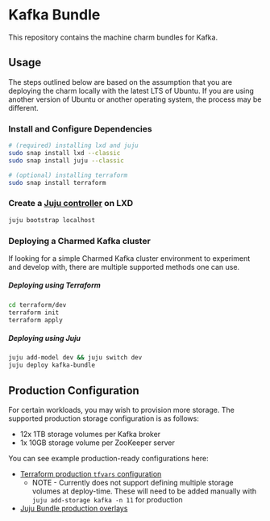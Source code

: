 # Kafka Bundle

This repository contains the machine charm bundles for Kafka.

## Usage
The steps outlined below are based on the assumption that you are deploying the charm locally with the latest LTS of Ubuntu.  If you are using another version of Ubuntu or another operating system, the process may be different.

### Install and Configure Dependencies
```bash
# (required) installing lxd and juju
sudo snap install lxd --classic
sudo snap install juju --classic

# (optional) installing terraform
sudo snap install terraform
```

### Create a [Juju controller](https://juju.is/docs/olm/create-a-controller) on LXD
```bash
juju bootstrap localhost 
```

### Deploying a Charmed Kafka cluster
If looking for a simple Charmed Kafka cluster environment to experiment and develop with, there are multiple supported methods one can use.

##### Deploying using Terraform
```bash
cd terraform/dev
terraform init
terraform apply
```

##### Deploying using Juju
```bash
juju add-model dev && juju switch dev
juju deploy kafka-bundle
```

## Production Configuration
For certain workloads, you may wish to provision more storage. The supported production storage configuration is as follows:
- 12x 1TB storage volumes per Kafka broker
- 1x 10GB storage volume per ZooKeeper server

You can see example production-ready configurations here:
- [Terraform production `tfvars` configuration](https://github.com/canonical/kafka-bundle/blob/main/terraform/prod/prod.auto.tfvars)
    - NOTE - Currently does not support defining multiple storage volumes at deploy-time. These will need to be added manually with `juju add-storage kafka -n 11` for production
- [Juju Bundle production overlays](https://github.com/canonical/kafka-bundle/blob/main/overlays/production.yaml)
